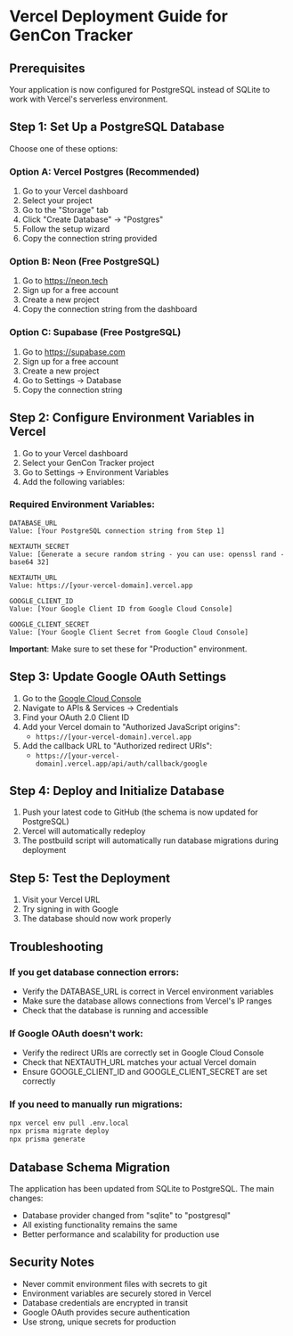 # Vercel Deployment Guide for GenCon Tracker

## Prerequisites
Your application is now configured for PostgreSQL instead of SQLite to work with Vercel's serverless environment.

## Step 1: Set Up a PostgreSQL Database

Choose one of these options:

### Option A: Vercel Postgres (Recommended)
1. Go to your Vercel dashboard
2. Select your project
3. Go to the "Storage" tab
4. Click "Create Database" → "Postgres"
5. Follow the setup wizard
6. Copy the connection string provided

### Option B: Neon (Free PostgreSQL)
1. Go to https://neon.tech
2. Sign up for a free account
3. Create a new project
4. Copy the connection string from the dashboard

### Option C: Supabase (Free PostgreSQL)
1. Go to https://supabase.com
2. Sign up for a free account
3. Create a new project
4. Go to Settings → Database
5. Copy the connection string

## Step 2: Configure Environment Variables in Vercel

1. Go to your Vercel dashboard
2. Select your GenCon Tracker project
3. Go to Settings → Environment Variables
4. Add the following variables:

### Required Environment Variables:

```
DATABASE_URL
Value: [Your PostgreSQL connection string from Step 1]

NEXTAUTH_SECRET
Value: [Generate a secure random string - you can use: openssl rand -base64 32]

NEXTAUTH_URL
Value: https://[your-vercel-domain].vercel.app

GOOGLE_CLIENT_ID
Value: [Your Google Client ID from Google Cloud Console]

GOOGLE_CLIENT_SECRET
Value: [Your Google Client Secret from Google Cloud Console]
```

**Important**: Make sure to set these for "Production" environment.

## Step 3: Update Google OAuth Settings

1. Go to the [Google Cloud Console](https://console.cloud.google.com/)
2. Navigate to APIs & Services → Credentials
3. Find your OAuth 2.0 Client ID
4. Add your Vercel domain to "Authorized JavaScript origins":
   - `https://[your-vercel-domain].vercel.app`
5. Add the callback URL to "Authorized redirect URIs":
   - `https://[your-vercel-domain].vercel.app/api/auth/callback/google`

## Step 4: Deploy and Initialize Database

1. Push your latest code to GitHub (the schema is now updated for PostgreSQL)
2. Vercel will automatically redeploy
3. The postbuild script will automatically run database migrations during deployment

## Step 5: Test the Deployment

1. Visit your Vercel URL
2. Try signing in with Google
3. The database should now work properly

## Troubleshooting

### If you get database connection errors:
- Verify the DATABASE_URL is correct in Vercel environment variables
- Make sure the database allows connections from Vercel's IP ranges
- Check that the database is running and accessible

### If Google OAuth doesn't work:
- Verify the redirect URIs are correctly set in Google Cloud Console
- Check that NEXTAUTH_URL matches your actual Vercel domain
- Ensure GOOGLE_CLIENT_ID and GOOGLE_CLIENT_SECRET are set correctly

### If you need to manually run migrations:
```bash
npx vercel env pull .env.local
npx prisma migrate deploy
npx prisma generate
```

## Database Schema Migration

The application has been updated from SQLite to PostgreSQL. The main changes:
- Database provider changed from "sqlite" to "postgresql"
- All existing functionality remains the same
- Better performance and scalability for production use

## Security Notes

- Never commit environment files with secrets to git
- Environment variables are securely stored in Vercel
- Database credentials are encrypted in transit
- Google OAuth provides secure authentication
- Use strong, unique secrets for production
